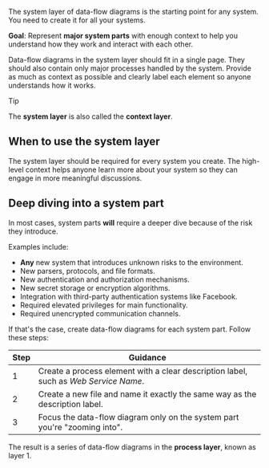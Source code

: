 The system layer of data-flow diagrams is the starting point for any system. You need to create it for all your systems. 

**Goal**: Represent **major system parts** with enough context to help you understand how they work and interact with each other.

Data-flow diagrams in the system layer should fit in a single page. They should also contain only major processes handled by the system. Provide as much as context as possible and clearly label each element so anyone understands how it works.

> [!TIP]
> The **system layer** is also called the **context layer**.

## When to use the system layer

The system layer should be required for every system you create. The high-level context helps anyone learn more about your system so they can engage in more meaningful discussions.

## Deep diving into a system part

In most cases, system parts **will** require a deeper dive because of the risk they introduce.

Examples include:

- **Any** new system that introduces unknown risks to the environment.
- New parsers, protocols, and file formats.
- New authentication and authorization mechanisms.
- New secret storage or encryption algorithms.
- Integration with third-party authentication systems like Facebook.
- Required elevated privileges for main functionality.
- Required unencrypted communication channels.

If that's the case, create data-flow diagrams for each system part. Follow these steps:

|Step|Guidance|
|----|--------|
|1|Create a process element with a clear description label, such as *Web Service Name*.|
|2|Create a new file and name it exactly the same way as the description label.|
|3|Focus the data-flow diagram only on the system part you're "zooming into".|

The result is a series of data-flow diagrams in the **process layer**, known as layer 1.
